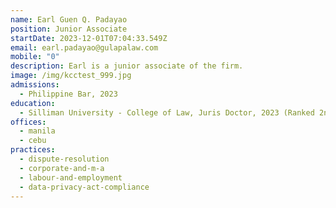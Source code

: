 ```yaml
---
name: Earl Guen Q. Padayao
position: Junior Associate
startDate: 2023-12-01T07:04:33.549Z
email: earl.padayao@gulapalaw.com
mobile: "0"
description: Earl is a junior associate of the firm.
image: /img/kcctest_999.jpg
admissions:
  - Philippine Bar, 2023
education:
  - Silliman University - College of Law, Juris Doctor, 2023 (Ranked 2nd)
offices:
  - manila
  - cebu
practices:
  - dispute-resolution
  - corporate-and-m-a
  - labour-and-employment
  - data-privacy-act-compliance
---
```


